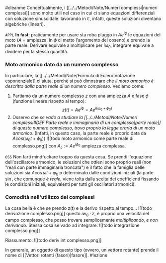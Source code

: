 #cleanme
Concettualmente, i [[../../Metodi/Note/Numeri complessi|numeri complessi]] sono molto utili nel caso in cui ci siano equazioni differenziali con soluzione sinusoidale: lavorando in $\mathbb{C}$, infatti, queste soluzioni diventano algebriche (lineari).

`APPL` __In fast__: praticamente per usare sta roba pluggo in $Ae^{i\phi}$ le equazioni del moto ($A$ = ampiezza, in $\phi$ ci metto l'argomento del coseno) e prendo la parte reale. Derivare equivale a moltiplicare per $i\omega_0$, integrare equivale a dividere per la stessa quantità.

### Moto armonico dato da un numero complesso
In particolare, la [[../../Metodi/Note/Formula di Eulero|notazione esponenziale]] ci aiuta, perchè si può dimostrare che _il moto armonico è descritto dalla parte reale di un numero complesso_. Vediamo come:
1. Partiamo da un numero complesso $z$ con una ampiezza $A$ e fase $\phi$ (funzione lineare rispetto al tempo):
$$
z(t) = Ae^{i\phi} = Ae^{i(\omega_0+\phi_0)}
$$
2. Osservo che _se vado a studiare la [[../../Metodi/Note/Numeri complessi#DEF Parte reale e immaginaria di un complesso|parte reale]] di questo numero complesso, trovo proprio la legge oraria di un moto armonico_. (Infatti, in questo caso, la parte reale è proprio data da $Acos(\omega_0 t + \phi_0)$)
![[todo moto armonico come parte reale di complesso.png]]
con $A_c := Ae^{i\phi_0}$ ampiezza complessa.

`OSS` Non farti mindfuckare troppo da questa cosa. Se prendi l'equazione dell'oscillatore armonico, le soluzioni che ottieni sono proprio reali (non "reali con parte immaginaria troncata") e il fatto che la famiglia delle soluzioni sia $A\cos{\omega t + \varphi_0}$ p determinato dalle condizioni iniziali (la parte $\sin$, che comunque _è reale_, viene tolta dalla scelta dei coefficienti fissando le condizioni iniziali, equivalenti per tutti gli oscillatori armonici).

### Comodità nell'utilizzo dei complessi
La cosa bella è che se prendo z(t) e la derivo rispetto al tempo...
![[todo derivazione complesso.png]]
questo $iw_0 \cdot z$,  è proprio una velocità nel campo complesso, che posso trovare semplicemente _moltiplicando, e non derivando_. Stessa cosa se vado ad integrare:
![[todo integrazione complesso.png]]

Riassumento:
![[todo deriv int complesso.png]]

In generale, un oggetto di questo tipo (ovvero, un vettore rotante) prende il nome di [[Vettori rotanti (fasori)|fasore]].
#lezione